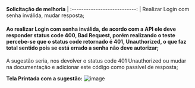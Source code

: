 **Solicitação de melhoria**
 | :---------------------------: |
Realizar Login com senha inválida, mudar resposta;

#### Ao realizar Login com senha inválida, de acordo com a API ele deve responder status code 400, Bad Request, porém realizando o teste percebe-se que o status code retornado é 401, Unauthorized, o que faz total sentido pois se está errado a senha não deve autorizar;
A sugestão seria, nos devolver o status code 401 Unauthorized ou mudar na documentação e adicionar este código como passível de resposta;

**Tela Printada com a sugestão:**
![image](https://user-images.githubusercontent.com/102266911/188258620-9d1c1d4b-8c4a-431b-988f-fbe7348034f3.png)
